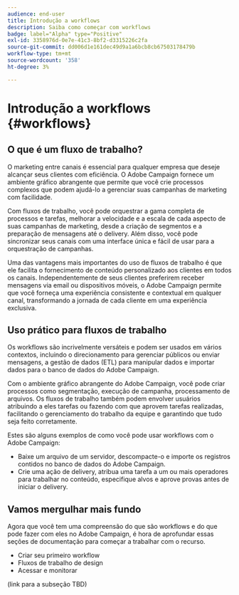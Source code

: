 ```yaml
---
audience: end-user
title: Introdução a workflows
description: Saiba como começar com workflows
badge: label="Alpha" type="Positive"
exl-id: 3358976d-0e7e-41c3-8bf2-d3315226c2fa
source-git-commit: dd006d1e161dec49d9a1a6bcb8cb67503178479b
workflow-type: tm+mt
source-wordcount: '358'
ht-degree: 3%

---
```


# Introdução a workflows {#workflows}

## O que é um fluxo de trabalho?

O marketing entre canais é essencial para qualquer empresa que deseje alcançar seus clientes com eficiência. O Adobe Campaign fornece um ambiente gráfico abrangente que permite que você crie processos complexos que podem ajudá-lo a gerenciar suas campanhas de marketing com facilidade.

Com fluxos de trabalho, você pode orquestrar a gama completa de processos e tarefas, melhorar a velocidade e a escala de cada aspecto de suas campanhas de marketing, desde a criação de segmentos e a preparação de mensagens até o delivery. Além disso, você pode sincronizar seus canais com uma interface única e fácil de usar para a orquestração de campanhas.

Uma das vantagens mais importantes do uso de fluxos de trabalho é que ele facilita o fornecimento de conteúdo personalizado aos clientes em todos os canais. Independentemente de seus clientes preferirem receber mensagens via email ou dispositivos móveis, o Adobe Campaign permite que você forneça uma experiência consistente e contextual em qualquer canal, transformando a jornada de cada cliente em uma experiência exclusiva.

## Uso prático para fluxos de trabalho

Os workflows são incrivelmente versáteis e podem ser usados em vários contextos, incluindo o direcionamento para gerenciar públicos ou enviar mensagens, a gestão de dados (ETL) para manipular dados e importar dados para o banco de dados do Adobe Campaign.

Com o ambiente gráfico abrangente do Adobe Campaign, você pode criar processos como segmentação, execução de campanha, processamento de arquivos. Os fluxos de trabalho também podem envolver usuários atribuindo a eles tarefas ou fazendo com que aprovem tarefas realizadas, facilitando o gerenciamento do trabalho da equipe e garantindo que tudo seja feito corretamente.

Estes são alguns exemplos de como você pode usar workflows com o Adobe Campaign:

* Baixe um arquivo de um servidor, descompacte-o e importe os registros contidos no banco de dados do Adobe Campaign.
* Crie uma ação de delivery, atribua uma tarefa a um ou mais operadores para trabalhar no conteúdo, especifique alvos e aprove provas antes de iniciar o delivery.

## Vamos mergulhar mais fundo

Agora que você tem uma compreensão do que são workflows e do que pode fazer com eles no Adobe Campaign, é hora de aprofundar essas seções de documentação para começar a trabalhar com o recurso.

* Criar seu primeiro workflow
* Fluxos de trabalho de design
* Acessar e monitorar

(link para a subseção TBD)

